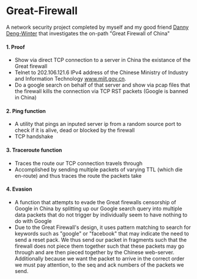 # Great-Firewall

A network security project completed by myself and my good friend [Danny Deng-Winter](https://github.com/winnerwinter?tab=overview&from=2017-01-18) that investigates the on-path "Great Firewall of China"

#### 1. Proof ####
- Show via direct TCP connection to a server in China the existance of the Great firewall
- Telnet to 202.106.121.6 IPv4 address of the Chinese Ministry of Industry and Information
Technology www.miit.gov.cn.
- Do a google search on behalf of that server and show via pcap files that the firewall kills the connection via TCP RST packets (Google is banned in China)

#### 2. Ping function ####
- A utility that pings an inputed server ip from a random source port to check if it is alive, dead or blocked by the firewall
- TCP handshake

#### 3. Traceroute function #### 
- Traces the route our TCP connection travels through
- Accomplished by sending multiple packets of varying TTL (which die en-route) and thus traces the route the packets take

#### 4. Evasion ####
- A function that attempts to evade the Great firewalls censorship of Google in China by splitting up our Google search query into multiple data packets that do not trigger by individually seem to have nothing to do with Google
- Due to the Great Firewall's design, it uses pattern matching to search for keywords such as "google" or "facebook" that may indicate the need to send a reset pack. We thus send our packet in fragments such that the firewall does not piece them together such that these packets may go through and are then pieced together by the Chinese web-server. Additionally because we want the packet to arrive in the correct order we must pay attention, to the seq and ack numbers of the packets we send.

